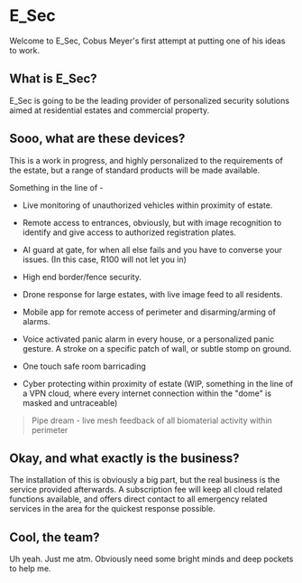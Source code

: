 # E_Sec

Welcome to E_Sec, Cobus Meyer's first attempt at putting one of his ideas to work.

  

## What is E_Sec?

  

E_Sec is going to be the leading provider of personalized security solutions aimed at residential estates and commercial property.

  

## Sooo, what are these devices?

  

This is a work in progress, and highly personalized to the requirements of the estate, but a range of standard products will be made available.

Something in the line of -

- Live monitoring of unauthorized vehicles within proximity of estate.

- Remote access to entrances, obviously, but with image recognition to identify and give access to authorized registration plates.

- AI guard at gate, for when all else fails and you have to converse your issues. (In this case, R100 will not let you in)

- High end border/fence security.

- Drone response for large estates, with live image feed to all residents.

- Mobile app for remote access of perimeter and disarming/arming of alarms.

- Voice activated panic alarm in every house, or a personalized panic gesture. A stroke on a specific patch of wall, or subtle stomp on ground.
- One touch safe room barricading
- Cyber protecting within proximity of estate (WIP, something in the line of a VPN cloud, where every internet connection within the "dome" is masked and untraceable) 
> Pipe dream - live mesh feedback of all biomaterial activity within perimeter

## Okay, and what exactly is the business?

The installation of this is obviously a big part, but the real business is the service provided afterwards. A subscription fee will keep all cloud related functions available, and offers direct contact to all emergency related services in the area for the quickest response possible.

## Cool, the team?
Uh yeah. Just me atm.
Obviously need some bright minds and deep pockets to help me.